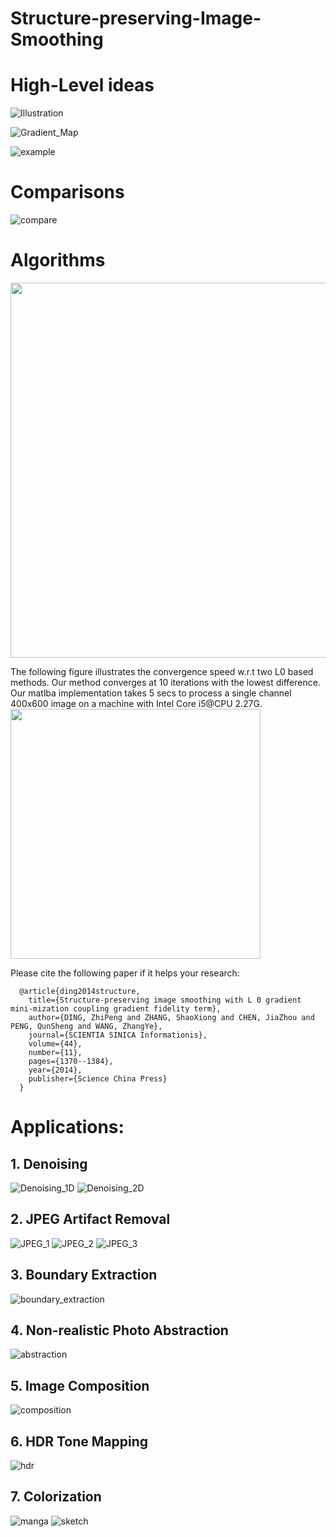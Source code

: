 # Structure-preserving-Image-Smoothing

# High-Level ideas
![Illustration](/results/illustration.png)

![Gradient_Map](/results/gradient_map.png)

![example](/results/extract_structure.png)

# Comparisons
![compare](/results/math.png)

# Algorithms
<img src="/results/algorithm.png" width="600">

The following figure illustrates the convergence speed w.r.t two L0 based methods. Our method converges at 10 iterations with the lowest difference. Our matlba implementation takes 5 secs to process a single channel 400x600 image on a machine with Intel Core i5@CPU 2.27G.
<img src="/results/convergence.png" width="400">

Please cite the following paper if it helps your research:

      @article{ding2014structure,
        title={Structure-preserving image smoothing with L 0 gradient mini-mization coupling gradient fidelity term},
        author={DING, ZhiPeng and ZHANG, ShaoXiong and CHEN, JiaZhou and PENG, QunSheng and WANG, ZhangYe},
        journal={SCIENTIA SINICA Informationis},
        volume={44},
        number={11},
        pages={1370--1384},
        year={2014},
        publisher={Science China Press}
      }

# Applications:
## 1. Denoising
![Denoising_1D](/results/1D_example.png)
![Denoising_2D](/results/denoising.png)

## 2. JPEG Artifact Removal
![JPEG_1](/results/jpeg_artfacts_removal_1.png)
![JPEG_2](/results/jpeg_artfacts_removal_2.png)
![JPEG_3](/results/quantitative_results_of_jpeg_artifacts_removal.png)

## 3. Boundary Extraction
![boundary_extraction](/results/canny_boundary_extraction.png)

## 4. Non-realistic Photo Abstraction
![abstraction](/results/nonphotorealistic_rendering.png)

## 5. Image Composition
![composition](/results/photo_composition.png)

## 6. HDR Tone Mapping
![hdr](/results/hdr_tonemaping.png)

## 7. Colorization
![manga](/results/colorization_1.png)
![sketch](/results/colorization_2.png)

